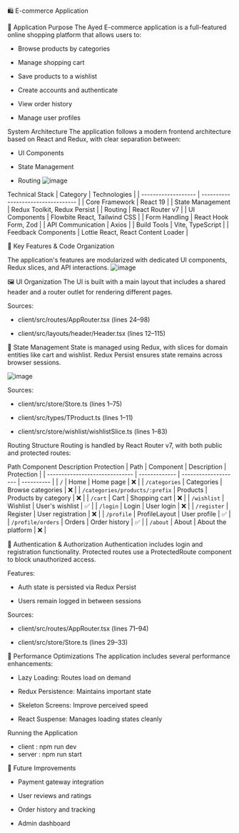 🛍️ E-commerce Application

📌 Application Purpose
The Ayed E-commerce application is a full-featured online shopping platform that allows users to:

* Browse products by categories

* Manage shopping cart

* Save products to a wishlist

* Create accounts and authenticate

* View order history

* Manage user profiles

System Architecture
The application follows a modern frontend architecture based on React and Redux, with clear separation between:

* UI Components

* State Management

* Routing
![image](https://github.com/user-attachments/assets/a33b3d9b-d5f5-473a-b78e-dab823072850)

Technical Stack
| Category            | Technologies                       |
| ------------------- | ---------------------------------- |
| Core Framework      | React 19                           |
| State Management    | Redux Toolkit, Redux Persist       |
| Routing             | React Router v7                    |
| UI Components       | Flowbite React, Tailwind CSS       |
| Form Handling       | React Hook Form, Zod               |
| API Communication   | Axios                              |
| Build Tools         | Vite, TypeScript                   |
| Feedback Components | Lottie React, React Content Loader |


🧩 Key Features & Code Organization

The application's features are modularized with dedicated UI components, Redux slices, and API interactions.
![image](https://github.com/user-attachments/assets/d25fced6-efef-4885-81ef-acf91bf93c84)

🖼️ UI Organization
The UI is built with a main layout that includes a shared header and a router outlet for rendering different pages.

Sources:

* client/src/routes/AppRouter.tsx (lines 24–98)

* client/src/layouts/header/Header.tsx (lines 12–115)

🔄 State Management
State is managed using Redux, with slices for domain entities like cart and wishlist. Redux Persist ensures state remains across browser sessions.

![image](https://github.com/user-attachments/assets/b2f5d225-62ef-428a-8d81-090ca677a4d2)

Sources:

* client/src/store/Store.ts (lines 1–75)

* client/src/types/TProduct.ts (lines 1–11)

* client/src/store/wishlist/wishlistSlice.ts (lines 1–83)

Routing Structure
Routing is handled by React Router v7, with both public and protected routes:

Path	Component	Description	Protection
| Path                           | Component     | Description          | Protection |
| ------------------------------ | ------------- | -------------------- | ---------- |
| `/`                            | Home          | Home page            | ❌          |
| `/categories`                  | Categories    | Browse categories    | ❌          |
| `/categories/products/:prefix` | Products      | Products by category | ❌          |
| `/cart`                        | Cart          | Shopping cart        | ❌          |
| `/wishlist`                    | Wishlist      | User's wishlist      | ✅          |
| `/login`                       | Login         | User login           | ❌          |
| `/register`                    | Register      | User registration    | ❌          |
| `/profile`                     | ProfileLayout | User profile         | ✅          |
| `/profile/orders`              | Orders        | Order history        | ✅          |
| `/about`                       | About         | About the platform   | ❌          |



🔐 Authentication & Authorization
Authentication includes login and registration functionality. Protected routes use a ProtectedRoute component to block unauthorized access.

Features:

* Auth state is persisted via Redux Persist

* Users remain logged in between sessions

Sources:

* client/src/routes/AppRouter.tsx (lines 71–94)

* client/src/store/Store.ts (lines 29–33)

🚀 Performance Optimizations
The application includes several performance enhancements:

* Lazy Loading: Routes load on demand

* Redux Persistence: Maintains important state

* Skeleton Screens: Improve perceived speed

* React Suspense: Manages loading states cleanly

Running the Application

* client : npm run dev
* server : npm run start

🌟 Future Improvements

* Payment gateway integration

* User reviews and ratings

* Order history and tracking

* Admin dashboard

